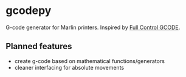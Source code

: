 # gcodepy
G-code generator for Marlin printers.
Inspired by [Full Control GCODE](http://fullcontrolgcode.com/).

## Planned features
- create g-code based on mathematical functions/generators
- cleaner interfacing for absolute movements

